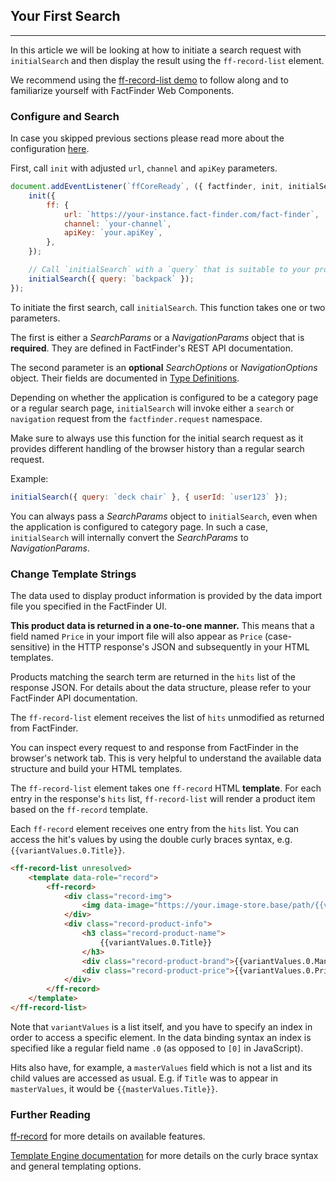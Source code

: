 ## Your First Search

---

In this article we will be looking at how to initiate a search request with `initialSearch` and then display the result using the `ff-record-list` element.

We recommend using the [ff-record-list demo](https://github.com/FACT-Finder-Web-Components/demos/blob/release/5.x/ff-record-list/index.html) to follow along and to familiarize yourself with FactFinder Web Components.


### Configure and Search

In case you skipped previous sections please read more about the configuration [here](/documentation/5.x/quick-configuration).

First, call `init` with adjusted `url`, `channel` and `apiKey` parameters.

```js
document.addEventListener(`ffCoreReady`, ({ factfinder, init, initialSearch }) => {
    init({
        ff: {
            url: `https://your-instance.fact-finder.com/fact-finder`,
            channel: `your-channel`,
            apiKey: `your.apiKey`,
        },
    });

    // Call `initialSearch` with a `query` that is suitable to your product range.
    initialSearch({ query: `backpack` });
});
```


To initiate the first search, call `initialSearch`.
This function takes one or two parameters.

The first is either a _SearchParams_ or a _NavigationParams_ object that is **required**.
They are defined in FactFinder's REST API documentation.

The second parameter is an **optional** _SearchOptions_ or _NavigationOptions_ object.
Their fields are documented in [Type Definitions](/api/5.x/type-definitions).

Depending on whether the application is configured to be a category page or a regular search page, `initialSearch` will invoke either a `search` or `navigation` request from the `factfinder.request` namespace.

Make sure to always use this function for the initial search request as it provides different handling of the browser history than a regular search request.

Example:

```js
initialSearch({ query: `deck chair` }, { userId: `user123` });
```

You can always pass a _SearchParams_ object to `initialSearch`, even when the application is configured to category page.
In such a case, `initialSearch` will internally convert the _SearchParams_ to _NavigationParams_.


### Change Template Strings

The data used to display product information is provided by the data import file you specified in the FactFinder UI.

**This product data is returned in a one-to-one manner.**
This means that a field named `Price` in your import file will also appear as `Price` (case-sensitive) in the HTTP response's JSON and subsequently in your HTML templates.

Products matching the search term are returned in the `hits` list of the response JSON.
For details about the data structure, please refer to your FactFinder API documentation.

The `ff-record-list` element receives the list of `hits` unmodified as returned from FactFinder.

You can inspect every request to and response from FactFinder in the browser's network tab.
This is very helpful to understand the available data structure and build your HTML templates.

The `ff-record-list` element takes one `ff-record` HTML **template**.
For each entry in the response's `hits` list, `ff-record-list` will render a product item based on the `ff-record` template.

Each `ff-record` element receives one entry from the `hits` list.
You can access the hit's values by using the double curly braces syntax, e.g. `{{variantValues.0.Title}}`.

```html
<ff-record-list unresolved>
    <template data-role="record">
        <ff-record>
            <div class="record-img">
                <img data-image="https://your.image-store.base/path/{{variantValues.0.ImageURL}}">
            </div>
            <div class="record-product-info">
                <h3 class="record-product-name">
                    {{variantValues.0.Title}}
                </h3>
                <div class="record-product-brand">{{variantValues.0.Manufacturer}}</div>
                <div class="record-product-price">{{variantValues.0.Price}}</div>
            </div>
        </ff-record>
    </template>
</ff-record-list>
```

Note that `variantValues` is a list itself, and you have to specify an index in order to access a specific element.
In the data binding syntax an index is specified like a regular field name `.0` (as opposed to `[0]` in JavaScript).

Hits also have, for example, a `masterValues` field which is not a list and its child values are accessed as usual.
E.g. if `Title` was to appear in `masterValues`, it would be `{{masterValues.Title}}`.


### Further Reading

[ff-record](/api/5.x/ff-record-list#tab=docs) for more details on available features.

[Template Engine documentation](/documentation/5.x/template-engine) for more details on the curly brace syntax and general templating options.
